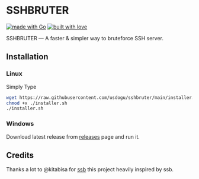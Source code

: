 # SSHBRUTER

[![made with Go](https://forthebadge.com/images/badges/made-with-go.svg)](https://golang.org)
[![built with love](https://forthebadge.com/images/badges/built-with-love.svg)](#)

SSHBRUTER — A faster & simpler way to bruteforce SSH server.

## Installation

### Linux

Simply Type

```bash
wget https://raw.githubusercontent.com/usdogu/sshbruter/main/installer.sh
chmod +x ./installer.sh
./installer.sh
```

### Windows

Download latest release from [releases](https://github.com/usdogu/sshbruter/releases) page and run it.

## Credits

Thanks a lot to @kitabisa for [ssb](https://github.com/kitabisa/ssb/) this project heavily inspired by ssb.
